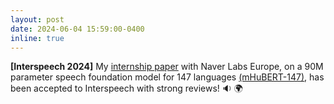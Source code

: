 ```yaml
---
layout: post
date: 2024-06-04 15:59:00-0400
inline: true
---
```


**[Interspeech 2024]** My [internship paper](https://arxiv.org/abs/2406.06371) with Naver Labs Europe, on a 90M parameter speech foundation model for 147 languages [(mHuBERT-147)](https://huggingface.co/utter-project/mHuBERT-147),  has been accepted to Interspeech with strong reviews! :sound: :earth_africa:	